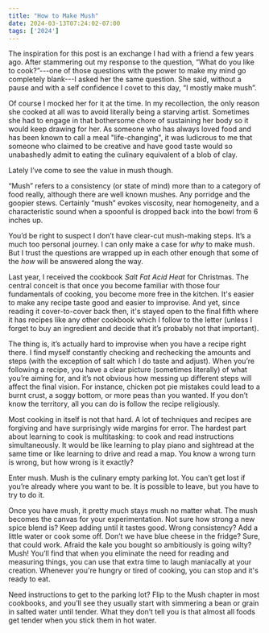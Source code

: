 ```yaml
---
title: "How to Make Mush"
date: 2024-03-13T07:24:02-07:00
tags: ['2024']
---
```


The inspiration for this post is an exchange I had with a friend a few years ago. After stammering out my response to the question, “What do you like to cook?”---one of those questions with the power to make my mind go completely blank---I asked her the same question. She said, without a pause and with a self confidence I covet to this day, “I mostly make mush”.

Of course I mocked her for it at the time. In my recollection, the only reason she cooked at all was to avoid literally being a starving artist. Sometimes she had to engage in that bothersome chore of sustaining her body so it would keep drawing for her. As someone who has always loved food and has been known to call a meal "life-changing", it was ludicrous to me that someone who claimed to be creative and have good taste would so unabashedly admit to eating the culinary equivalent of a blob of clay.

Lately I’ve come to see the value in mush though.

“Mush” refers to a consistency (or state of mind) more than to a category of food really, although there are well known mushes. Any porridge and the goopier stews. Certainly “mush” evokes viscosity, near homogeneity, and a characteristic sound when a spoonful is dropped back into the bowl from 6 inches up.

You’d be right to suspect I don’t have clear-cut mush-making steps. It’s a much too personal journey. I can only make a case for *why* to make mush. But I trust the questions are wrapped up in each other enough that some of the *how* will be answered along the way.

Last year, I received the cookbook *Salt Fat Acid Heat* for Christmas. The central conceit is that once you become familiar with those four fundamentals of cooking, you become more free in the kitchen. It's easier to make any recipe taste good and easier to improvise. And yet, since reading it cover-to-cover back then, it's stayed open to the final fifth where it has recipes like any other cookbook which I follow to the letter (unless I forget to buy an ingredient and decide that it’s probably not that important).

The thing is, it’s actually hard to improvise when you have a recipe right there. I find myself constantly checking and rechecking the amounts and steps (with the exception of salt which I do taste and adjust). When you’re following a recipe, you have a clear picture (sometimes literally) of what you’re aiming for, and it’s not obvious how messing up different steps will affect the final vision. For instance, chicken pot pie mistakes could lead to a burnt crust, a soggy bottom, or more peas than you wanted. If you don’t know the territory, all you can do is follow the recipe religiously.

Most cooking in itself is not that hard. A lot of techniques and recipes are forgiving and have surprisingly wide margins for error. The hardest part about learning to cook is multitasking: to cook and read instructions simultaneously. It would be like learning to play piano and sightread at the same time or like learning to drive and read a map. You know a wrong turn is wrong, but how wrong is it exactly?

Enter mush. Mush is the culinary empty parking lot. You can’t get lost if you’re already where you want to be. It is possible to leave, but you have to try to do it.

Once you have mush, it pretty much stays mush no matter what. The mush becomes the canvas for your experimentation. Not sure how strong a new spice blend is? Keep adding until it tastes good. Wrong consistency? Add a little water or cook some off. Don’t we have blue cheese in the fridge? Sure, that could work. Afraid the kale you bought so ambitiously is going wilty? Mush! You’ll find that when you eliminate the need for reading and measuring things, you can use that extra time to laugh maniacally at your creation. Whenever you're hungry or tired of cooking, you can stop and it's ready to eat.

Need instructions to get to the parking lot? Flip to the Mush chapter in most cookbooks, and you’ll see they usually start with simmering a bean or grain in salted water until tender. What they don’t tell you is that almost all foods get tender when you stick them in hot water.


